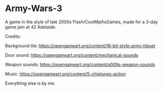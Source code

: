 # Army-Wars-3

A game in the style of late 2000s Flash/CoolMathsGames, made for a 3-day game jam at 42 Adelaide.

Credits:

Background tile: https://opengameart.org/content/16-bit-style-army-tileset

Door sound: https://opengameart.org/content/mechanical-sounds

Weapon sounds: https://opengameart.org/content/q009s-weapon-sounds

Music: https://opengameart.org/content/5-chiptunes-action

Everything else is by me.
